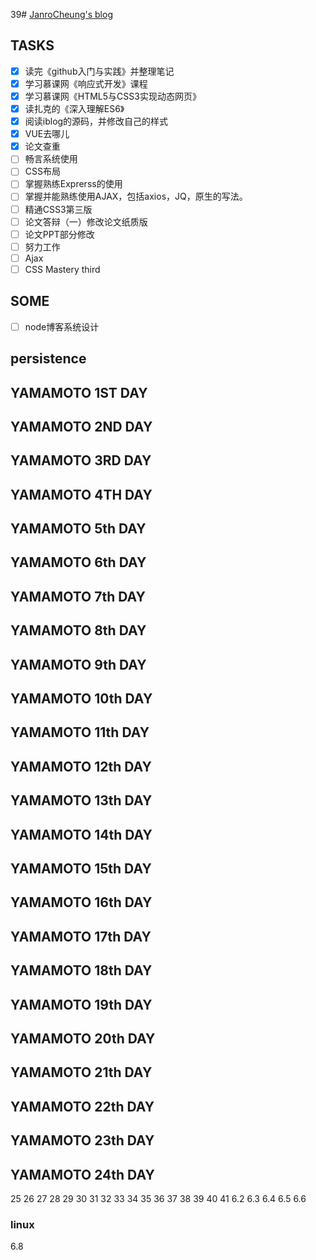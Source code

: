 39# [JanroCheung's blog](https://angelpray.github.io)

## TASKS
- [x] 读完《github入门与实践》并整理笔记
- [x] 学习慕课网《响应式开发》课程
- [x] 学习慕课网《HTML5与CSS3实现动态网页》
- [x] 读扎克的《深入理解ES6》
- [x] 阅读iblog的源码，并修改自己的样式
- [x] VUE去哪儿
- [x] 论文查重
- [ ] 畅言系统使用
- [ ] CSS布局
- [ ] 掌握熟练Exprerss的使用
- [ ] 掌握并能熟练使用AJAX，包括axios，JQ，原生的写法。
- [ ] 精通CSS3第三版 
- [ ] 论文答辩（一）修改论文纸质版
- [ ] 论文PPT部分修改
- [ ] 努力工作
- [ ] Ajax
- [ ] CSS Mastery third
## SOME

- [ ] node博客系统设计

## persistence

## YAMAMOTO 1ST DAY

## YAMAMOTO 2ND DAY

## YAMAMOTO 3RD DAY

## YAMAMOTO 4TH DAY

## YAMAMOTO 5th DAY

## YAMAMOTO 6th DAY

## YAMAMOTO 7th DAY

## YAMAMOTO 8th DAY

## YAMAMOTO 9th DAY

## YAMAMOTO 10th DAY

## YAMAMOTO 11th DAY

## YAMAMOTO 12th DAY

## YAMAMOTO 13th DAY

## YAMAMOTO 14th DAY

## YAMAMOTO 15th DAY

## YAMAMOTO 16th DAY

## YAMAMOTO 17th DAY

## YAMAMOTO 18th DAY

## YAMAMOTO 19th DAY

## YAMAMOTO 20th DAY

## YAMAMOTO 21th DAY

## YAMAMOTO 22th DAY

## YAMAMOTO 23th DAY

## YAMAMOTO 24th DAY
25
26
27
28
29
30
31
32
33
34
35
36
37
38
39
40
41
6.2
6.3
6.4
6.5
6.6
### linux
6.8
